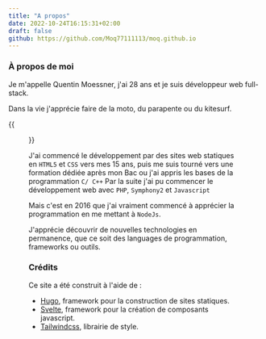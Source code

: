```yaml
---
title: "A propos"
date: 2022-10-24T16:15:31+02:00
draft: false
github: https://github.com/Moq77111113/moq.github.io
---
```

### À propos de moi


Je m'appelle Quentin Moessner, j'ai 28 ans et je suis développeur web full-stack.

Dans la vie j'apprécie faire de la moto, du parapente ou du kitesurf. 

{{<figure src="img/me.png">}} 

J'ai commencé le développement par des sites web statiques en `HTML5` et `CSS` vers mes 15 ans, puis me suis tourné vers une formation dédiée après mon Bac ou j'ai appris les bases de la programmation `C/ C++`
Par la suite j'ai pu commencer le développement web avec `PHP`, `Symphony2` et `Javascript`

Mais c'est en 2016 que j'ai vraiment commencé à apprécier la programmation en me mettant à `NodeJs`.

J'apprécie découvrir de nouvelles technologies en permanence, que ce soit des languages de programmation, frameworks ou outils.

<div class="separator"></div>

### Crédits

Ce site a été construit à l'aide de : 
- <span class="hugo">[Hugo](https://gohugo.io)</span>, framework pour la construction de sites statiques. 
- <span class="svelte">[Svelte](https://svelte.dev)</span>, framework pour la création de composants javascript.
- <span class="tailwindcss">[Tailwindcss](https://tailwindcss.com)</span>, librairie de style.




